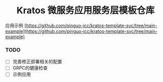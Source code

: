 <h1 align="center">Kratos 微服务应用服务层模板仓库</h1>

应用示例 [https://github.com/pinguo-icc/kratos-template-svc/tree/main-example](https://github.com/pinguo-icc/kratos-template-svc/tree/main-example)

### TODO
- [ ] 完善修正部署相关的配置
- [ ] GRPC的健康检查
- [ ] 示例应用
